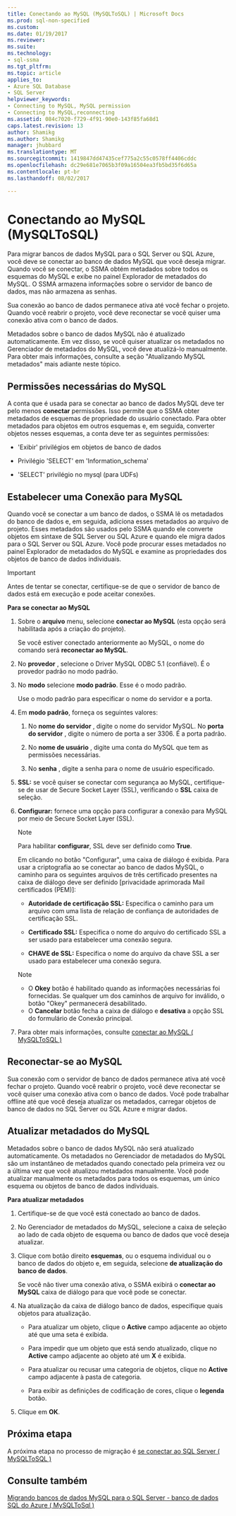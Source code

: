 ```yaml
---
title: Conectando ao MySQL (MySQLToSQL) | Microsoft Docs
ms.prod: sql-non-specified
ms.custom: 
ms.date: 01/19/2017
ms.reviewer: 
ms.suite: 
ms.technology:
- sql-ssma
ms.tgt_pltfrm: 
ms.topic: article
applies_to:
- Azure SQL Database
- SQL Server
helpviewer_keywords:
- Connecting to MySQL, MySQL permission
- Connecting to MySQL,reconnecting
ms.assetid: 084c7020-f729-4f91-90e0-143f85fa68d1
caps.latest.revision: 13
author: Shamikg
ms.author: Shamikg
manager: jhubbard
ms.translationtype: MT
ms.sourcegitcommit: 1419847dd47435cef775a2c55c0578ff4406cddc
ms.openlocfilehash: dc29e681e7065b3f09a16504ea3fb5bd35f6d65a
ms.contentlocale: pt-br
ms.lasthandoff: 08/02/2017

---
```

# <a name="connecting-to-mysql-mysqltosql"></a>Conectando ao MySQL (MySQLToSQL)
Para migrar bancos de dados MySQL para o SQL Server ou SQL Azure, você deve se conectar ao banco de dados MySQL que você deseja migrar. Quando você se conectar, o SSMA obtém metadados sobre todos os esquemas do MySQL e exibe no painel Explorador de metadados do MySQL. O SSMA armazena informações sobre o servidor de banco de dados, mas não armazena as senhas.  
  
Sua conexão ao banco de dados permanece ativa até você fechar o projeto. Quando você reabrir o projeto, você deve reconectar se você quiser uma conexão ativa com o banco de dados.  
  
Metadados sobre o banco de dados MySQL não é atualizado automaticamente. Em vez disso, se você quiser atualizar os metadados no Gerenciador de metadados do MySQL, você deve atualizá-lo manualmente. Para obter mais informações, consulte a seção "Atualizando MySQL metadados" mais adiante neste tópico.  
  
## <a name="required-mysql-permissions"></a>Permissões necessárias do MySQL  
A conta que é usada para se conectar ao banco de dados MySQL deve ter pelo menos **conectar** permissões. Isso permite que o SSMA obter metadados de esquemas de propriedade do usuário conectado. Para obter metadados para objetos em outros esquemas e, em seguida, converter objetos nesses esquemas, a conta deve ter as seguintes permissões:  
  
-   'Exibir' privilégios em objetos de banco de dados  
  
-   Privilégio 'SELECT' em 'Information_schema'  
  
-   'SELECT' privilégio no mysql (para UDFs)  
  
## <a name="establishing-a-connection-to-mysql"></a>Estabelecer uma Conexão para MySQL  
Quando você se conectar a um banco de dados, o SSMA lê os metadados do banco de dados e, em seguida, adiciona esses metadados ao arquivo de projeto. Esses metadados são usados pelo SSMA quando ele converte objetos em sintaxe de SQL Server ou SQL Azure e quando ele migra dados para o SQL Server ou SQL Azure. Você pode procurar esses metadados no painel Explorador de metadados do MySQL e examine as propriedades dos objetos de banco de dados individuais.  
  
> [!IMPORTANT]  
> Antes de tentar se conectar, certifique-se de que o servidor de banco de dados está em execução e pode aceitar conexões.  
  
**Para se conectar ao MySQL**  
  
1.  Sobre o **arquivo** menu, selecione **conectar ao MySQL** (esta opção será habilitada após a criação do projeto).  
  
    Se você estiver conectado anteriormente ao MySQL, o nome do comando será **reconectar ao MySQL**.  
  
2.  No **provedor** , selecione o Driver MySQL ODBC 5.1 (confiável). É o provedor padrão no modo padrão.  
  
3.  No **modo** selecione **modo padrão**. Esse é o modo padrão.  
  
    Use o modo padrão para especificar o nome do servidor e a porta.  
  
4.  Em **modo padrão**, forneça os seguintes valores:  
  
    1.  No **nome do servidor** , digite o nome do servidor MySQL. No **porta do servidor** , digite o número de porta a ser 3306. É a porta padrão.  
  
    2.  No **nome de usuário** , digite uma conta do MySQL que tem as permissões necessárias.  
  
    3.  No **senha** , digite a senha para o nome de usuário especificado.  
  
5.  **SSL:** se você quiser se conectar com segurança ao MySQL, certifique-se de usar de Secure Socket Layer (SSL), verificando o **SSL** caixa de seleção.  
  
6.  **Configurar:** fornece uma opção para configurar a conexão para MySQL por meio de Secure Socket Layer (SSL).  
  
    > [!NOTE]  
    > Para habilitar **configurar**, SSL deve ser definido como **True**.  
  
    Em clicando no botão "Configurar", uma caixa de diálogo é exibida. Para usar a criptografia ao se conectar ao banco de dados MySQL, o caminho para os seguintes arquivos de três certificado presentes na caixa de diálogo deve ser definido [privacidade aprimorada Mail certificados (PEM)]:  
  
    -   **Autoridade de certificação SSL:** Especifica o caminho para um arquivo com uma lista de relação de confiança de autoridades de certificação SSL.  
  
    -   **Certificado SSL:** Especifica o nome do arquivo do certificado SSL a ser usado para estabelecer uma conexão segura.  
  
    -   **CHAVE de SSL:** Especifica o nome do arquivo da chave SSL a ser usado para estabelecer uma conexão segura.  
  
    > [!NOTE]  
    > -   O **Okey** botão é habilitado quando as informações necessárias foi fornecidas. Se qualquer um dos caminhos de arquivo for inválido, o botão "Okey" permanecerá desabilitado.  
    > -   O **Cancelar** botão fecha a caixa de diálogo e **desativa** a opção SSL do formulário de Conexão principal.  
  
7.  Para obter mais informações, consulte [conectar ao MySQL &#40; MySQLToSQL &#41;](../../ssma/mysql/connect-to-mysql-mysqltosql.md)  
  
## <a name="reconnecting-to-mysql"></a>Reconectar-se ao MySQL  
Sua conexão com o servidor de banco de dados permanece ativa até você fechar o projeto. Quando você reabrir o projeto, você deve reconectar se você quiser uma conexão ativa com o banco de dados. Você pode trabalhar offline até que você deseja atualizar os metadados, carregar objetos de banco de dados no SQL Server ou SQL Azure e migrar dados.  
  
## <a name="refreshing-mysql-metadata"></a>Atualizar metadados do MySQL  
Metadados sobre o banco de dados MySQL não será atualizado automaticamente. Os metadados no Gerenciador de metadados do MySQL são um instantâneo de metadados quando conectado pela primeira vez ou a última vez que você atualizou metadados manualmente. Você pode atualizar manualmente os metadados para todos os esquemas, um único esquema ou objetos de banco de dados individuais.  
  
**Para atualizar metadados**  
  
1.  Certifique-se de que você está conectado ao banco de dados.  
  
2.  No Gerenciador de metadados do MySQL, selecione a caixa de seleção ao lado de cada objeto de esquema ou banco de dados que você deseja atualizar.  
  
3.  Clique com botão direito **esquemas**, ou o esquema individual ou o banco de dados do objeto e, em seguida, selecione **de atualização do banco de dados**.  
  
    Se você não tiver uma conexão ativa, o SSMA exibirá o **conectar ao MySQL** caixa de diálogo para que você pode se conectar.  
  
4.  Na atualização da caixa de diálogo banco de dados, especifique quais objetos para atualização.  
  
    -   Para atualizar um objeto, clique o **Active** campo adjacente ao objeto até que uma seta é exibida.  
  
    -   Para impedir que um objeto que está sendo atualizado, clique no **Active** campo adjacente ao objeto até um **X** é exibida.  
  
    -   Para atualizar ou recusar uma categoria de objetos, clique no **Active** campo adjacente à pasta de categoria.  
  
    -   Para exibir as definições de codificação de cores, clique o **legenda** botão.  
  
5.  Clique em **OK**.  
  
## <a name="next-step"></a>Próxima etapa  
A próxima etapa no processo de migração é [se conectar ao SQL Server &#40; MySQLToSQL &#41;](../../ssma/mysql/connecting-to-sql-server-mysqltosql.md)  
  
## <a name="see-also"></a>Consulte também  
[Migrando bancos de dados MySQL para o SQL Server - banco de dados SQL do Azure &#40; MySQLToSql &#41;](../../ssma/mysql/migrating-mysql-databases-to-sql-server-azure-sql-db-mysqltosql.md)  
  

